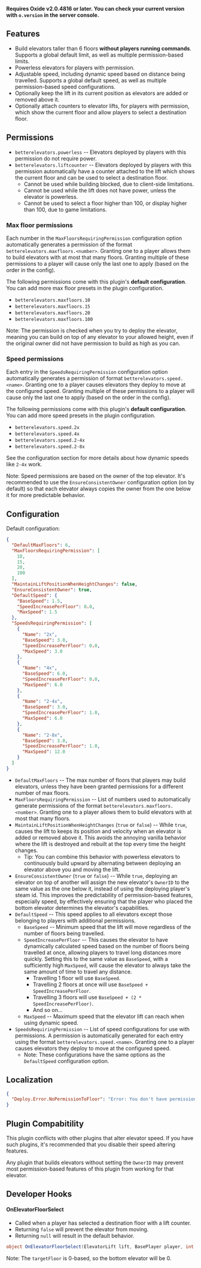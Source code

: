 **Requires Oxide v2.0.4816 or later. You can check your current version with `o.version` in the server console.**

## Features

- Build elevators taller than 6 floors **without players running commands**. Supports a global default limit, as well as multiple permission-based limits.
- Powerless elevators for players with permission.
- Adjustable speed, including dynamic speed based on distance being travelled. Supports a global default speed, as well as multiple permission-based speed configurations.
- Optionally keep the lift in its current position as elevators are added or removed above it.
- Optionally attach counters to elevator lifts, for players with permission, which show the current floor and allow players to select a destination floor.

## Permissions

- `betterelevators.powerless` -- Elevators deployed by players with this permission do not require power.
- `betterelevators.liftcounter` -- Elevators deployed by players with this permission automatically have a counter attached to the lift which shows the current floor and can be used to select a destination floor.
  - Cannot be used while building blocked, due to client-side limitations.
  - Cannot be used while the lift does not have power, unless the elevator is powerless.
  - Cannot be used to select a floor higher than 100, or display higher than 100, due to game limitations.

### Max floor permissions

Each number in the `MaxFloorsRequiringPermission` configuration option automatically generates a permission of the format `betterelevators.maxfloors.<number>`. Granting one to a player allows them to build elevators with at most that many floors. Granting multiple of these permissions to a player will cause only the last one to apply (based on the order in the config).

The following permissions come with this plugin's **default configuration**. You can add more max floor presets in the plugin configuration.
- `betterelevators.maxfloors.10`
- `betterelevators.maxfloors.15`
- `betterelevators.maxfloors.20`
- `betterelevators.maxfloors.100`

Note: The permission is checked when you try to deploy the elevator, meaning you can build on top of any elevator to your allowed height, even if the original owner did not have permission to build as high as you can.

### Speed permissions

Each entry in the `SpeedsRequiringPermission` configuration option automatically generates a permission of format `betterelevators.speed.<name>`. Granting one to a player causes elevators they deploy to move at the configured speed. Granting multiple of these permissions to a player will cause only the last one to apply (based on the order in the config).

The following permissions come with this plugin's **default configuration**. You can add more speed presets in the plugin configuration.
- `betterelevators.speed.2x`
- `betterelevators.speed.4x`
- `betterelevators.speed.2-4x`
- `betterelevators.speed.2-8x`

See the configuration section for more details about how dynamic speeds like `2-4x` work.

Note: Speed permissions are based on the owner of the top elevator. It's recommended to use the `EnsureConsistentOwner` configuration option (on by default) so that each elevator always copies the owner from the one below it for more predictable behavior.

## Configuration

Default configuration:

```json
{
  "DefaultMaxFloors": 6,
  "MaxFloorsRequiringPermission": [
    10,
    15,
    20,
    100
  ],
  "MaintainLiftPositionWhenHeightChanges": false,
  "EnsureConsistentOwner": true,
  "DefaultSpeed": {
    "BaseSpeed": 1.5,
    "SpeedIncreasePerFloor": 0.0,
    "MaxSpeed": 1.5
  },
  "SpeedsRequiringPermission": [
    {
      "Name": "2x",
      "BaseSpeed": 3.0,
      "SpeedIncreasePerFloor": 0.0,
      "MaxSpeed": 3.0
    },
    {
      "Name": "4x",
      "BaseSpeed": 6.0,
      "SpeedIncreasePerFloor": 0.0,
      "MaxSpeed": 6.0
    },
    {
      "Name": "2-4x",
      "BaseSpeed": 3.0,
      "SpeedIncreasePerFloor": 1.0,
      "MaxSpeed": 6.0
    },
    {
      "Name": "2-8x",
      "BaseSpeed": 3.0,
      "SpeedIncreasePerFloor": 1.0,
      "MaxSpeed": 12.0
    }
  ]
}
```

- `DefaultMaxFloors` -- The max number of floors that players may build elevators, unless they have been granted permissions for a different number of max floors.
- `MaxFloorsRequiringPermission` -- List of numbers used to automatically generate permissions of the format `betterelevators.maxfloors.<number>`. Granting one to a player allows them to build elevators with at most that many floors.
- `MaintainLiftPositionWhenHeightChanges` (`true` or `false`) -- While `true`, causes the lift to keeps its position and velocity when an elevator is added or removed above it. This avoids the annoying vanilla behavior where the lift is destroyed and rebuilt at the top every time the height changes.
  - Tip: You can combine this behavior with powerless elevators to continuously build upward by alternating between deploying an elevator above you and moving the lift.
- `EnsureConsistentOwner` (`true` or `false`) -- While `true`, deploying an elevator on top of another will assign the new elevator's `OwnerID` to the same value as the one below it, instead of using the deploying player's steam id. This improves the predictability of permission-based features, especially speed, by effectively ensuring that the player who placed the bottom elevator determines the elevator's capabilities.
- `DefaultSpeed` -- This speed applies to all elevators except those belonging to players with additional permissions.
  - `BaseSpeed` -- Minimum speed that the lift will move regardless of the number of floors being travelled.
  - `SpeedIncreasePerFloor` -- This causes the elevator to have dynamically calculated speed based on the number of floors being travelled at once, allowing players to travel long distances more quickly. Setting this to the same value as `BaseSpeed`, with a sufficiently high `MaxSpeed`, will cause the elevator to always take the same amount of time to travel any distance.
    - Travelling 1 floor will use `BaseSpeed`.
    - Travelling 2 floors at once will use `BaseSpeed + SpeedIncreasePerFloor`.
    - Travelling 3 floors will use `BaseSpeed + (2 * SpeedIncreasePerFloor)`.
    - And so on...
  - `MaxSpeed` -- Maximum speed that the elevator lift can reach when using dynamic speed.
- `SpeedsRequiringPermission` -- List of speed configurations for use with permissions. A permission is automatically generated for each entry using the format `betterelevators.speed.<name>`. Granting one to a player causes elevators they deploy to move at the configured speed.
  - Note: These configurations have the same options as the `DefaultSpeed` configuration option.

## Localization

```json
{
  "Deploy.Error.NoPermissionToFloor": "Error: You don't have permission to build elevators taller than {0} floors."
}
```

## Plugin Compabitility

This plugin conflicts with other plugins that alter elevator speed. If you have such plugins, it's recommended that you disable their speed altering features.

Any plugin that builds elevators without setting the `OwnerID` may prevent most permission-based features of this plugin from working for that elevator.

## Developer Hooks

#### OnElevatorFloorSelect

- Called when a player has selected a destination floor with a lift counter.
- Returning `false` will prevent the elevator from moving.
- Returning `null` will result in the default behavior.

```csharp
object OnElevatorFloorSelect(ElevatorLift lift, BasePlayer player, int targetFloor)
```

Note: The `targetFloor` is 0-based, so the bottom elevator will be 0.
